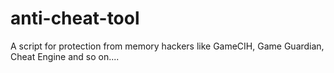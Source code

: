 # anti-cheat-tool
A script for protection from memory hackers like GameCIH, Game Guardian, Cheat Engine and so on....
